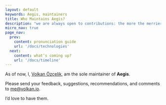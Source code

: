 ```yaml
---
layout: default
keywords: Aegis, maintainers
title: Who Maintains Aegis?
description: "we are always open to contributions: the more the merrier"
micro_nav: true
page_nav:
  prev:
    content: pronunciation guide
    url: '/docs/technologies'
  next:
    content: what’s coming up?
    url: '/docs/timeline'
---
```


As of now, I, [Volkan Özçelik][me], am the sole maintainer of **Aegis**.

[me]: https://github.com/v0lkan "Volkan Özçelik"

Please send your feedback, suggestions, recommendations, and comments to
[me@volkan.io](mailto:me@volkan.io).

I’d love to have them.